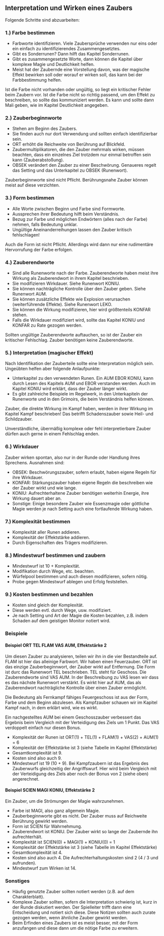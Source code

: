 ## Interpretation und Wirken eines Zaubers

Folgende Schritte sind abzuarbeiten:

### 1.) Farbe bestimmen

* Farbworte identifizieren. Viele Zaubersprüche verwenden nur eins oder ein einfach zu identifizierendes
Zusammengesetztes.
* Gibt es Sonderrunen? Dann hilft das Kapitel Sonderrunen.
* Gibt es zusammengesetzte Worte, dann können die Kapitel über komplexe Magie und Deutlichkeit helfen.
* Meist hat der Zaubernde eine Vorstellung davon, was der magische Effekt bewirken soll oder worauf er wirken soll,
das kann bei der Farbbestimmung helfen.

Ist die Farbe nicht vorhanden oder ungültig, so liegt ein kritischer Fehler beim Zaubern vor. Ist die Farbe nicht so
richtig passend, um den Effekt zu beschreiben, so sollte das kommuniziert werden. Es kann und sollte dann Mali geben,
wie im Kapitel Deutlichkeit angegeben.

### 2.) Zauberbeginnworte

* Stehen am Beginn des Zaubers.
* Sie finden auch nur dort Verwendung und sollten einfach identifizierbar sein.
* ORT erhöht die Reichweite von Berührung auf Blickfeld.
* Zaubermultiplikatoren, die den Zauber mehrmals wirken, müssen beachten, dass ein einzelnes Ziel trotzdem nur einmal
betroffen sein kann (Zauberabstoßung).
* OBSEK verändert den Zauber zu einer Beschwörung. Genaueres regelt das Setting und das Unterkapitel zu OBSEK (Runenwort).

Zauberbeginnworte sind nicht Pflicht. Berührungsnahe Zauber können meist auf diese verzichten.

### 3.) Form bestimmen

* Alle Worte zwischen Beginn und Farbe sind Formworte.
* Aussprechen ihrer Bedeutung hilft beim Verständnis.
* Bezug zur Farbe und möglichen Endwörtern (alles nach der Farbe) nehmen, falls Bedeutung unklar.
* Ungültige Aneinanderreihungen lassen den Zauber kritisch fehlschlagen!

Auch die Form ist nicht Pflicht. Allerdings wird dann nur eine rudimentäre Hervorrufung der Farbe erfolgen.

### 4.) Zauberendworte

* Sind alle Runenworte nach der Farbe. Zauberendworte haben meist ihre Wirkung als Zauberendwort in ihrem Kapitel
beschrieben.
* Sie modifizieren Wirkdauer. Siehe Runenwort KONIU.
* Sie können nachträgliche Kontrolle über den Zauber geben. Siehe Runenwort AUM.
* Sie können zusätzliche Effekte wie Explosion verursachen (weiterführende Effekte). Siehe Runenwort LEKO.
* Sie können die Wirkung modifizieren, hier wird größtenteils KONFAR stehen.
* Falls die Wirkdauer modifiziert wird, sollte das Kapitel KONIU und KONFAR zu Rate gezogen werden.

Sollten ungültige Zauberendworte auftauchen, so ist der Zauber ein kritischer Fehlschlag. Zauber benötigen keine
Zauberendworte.

### 5.) Interpretation (magischer Effekt)

Nach Identifikation der Zauberteile sollte eine Interpretation möglich sein. Ungeübten helfen aber folgende
Anlaufpunkte:

* Unterkapitel zu den verwendeten Runen. Ein AUM EBOR KONIU, kann durch Lesen des Kapitels AUM und EBOR verstanden
werden. Auch im Kapitel KONIU wird erklärt, dass der Zauber länger wirkt.
* Es gibt zahlreiche Beispiele im Regelwerk, in den Unterkapiteln der Runenworte und in den Grimoirs, die beim
Verständnis helfen können.

Zauber, die direkte Wirkung im Kampf haben, werden in ihrer Wirkung im Kapitel Kampf beschrieben! Das betrifft
Schadenszauber sowie Heil- und Schildzauber.

Unverständliche, übermäßig komplexe oder fehl interpretierbare Zauber dürfen auch gerne in einem Fehlschlag enden.

### 6.) Wirkdauer

Zauber wirken spontan, also nur in der Runde oder Handlung ihres Sprechens. Ausnahmen sind:

* OBSEK: Beschwörungszauber, sofern erlaubt, haben eigene Regeln für ihre Wirkdauer.
* KONFAR: Stärkungszauber haben eigene Regeln die beschreiben wie der Zauber wirkt und wie lange.
* KONIU: Aufrechterhaltene Zauber benötigen weiterhin Energie, ihre Wirkung dauert aber an.
* Sonstige: Einige besondere Zauber wie Essenzmagie oder göttliche Magie werden je nach Setting auch eine
fortlaufende Wirkung haben.

### 7.) Komplexität bestimmen

* Komplexität aller Runen addieren.
* Komplexität der Effektstärke addieren.
* Durch Eigenschaften des Trägers modifizieren.

### 8.) Mindestwurf bestimmen und zaubern

* Mindestwurf ist 10 + Komplexität.
* Modifikation durch Wege, etc. beachten.
* Würfelpool bestimmen und auch diesen modifizieren, sofern nötig.
* Probe gegen Mindestwurf ablegen und Erfolg feststellen.

### 9.) Kosten bestimmen und bezahlen

* Kosten sind gleich der Komplexität.
* Diese werden evtl. durch Wege, usw. modifiziert.
* Je nach Setting und Art der Magie die Kosten bezahlen, z.B. indem Schaden auf dem geistigen Monitor notiert wird.

### Beispiele

#### Beispiel ORT TEL FLAM VAS AUM, Effektstärke 2

Um diesen Zauber zu analysieren, teilen wir ihn in die vier Bestandteile auf. FLAM ist hier das alleinige Farbwort.
Wir haben einen Feuerzauber. ORT ist das einzige Zauberbeginnwort, der Zauber wirkt auf Entfernung. Die Form ist durc
das Runenwort TEL beschrieben. TEL steht für Geschoss. Die Zauberendworte sind VAS AUM. In der Beschreibung zu VAS
lesen wir dass es das nächste Runenwort verstärkt. Es wirkt hier auf AUM, das als Zauberendwort nachträgliche
Kontrolle über einen Zauber ermöglicht.

Die Bedeutung als Fernkampf fähiges Feuergeschoss ist aus der Form, Farbe und dem Beginn abzulesen. Als Kampfzauber
schauen wir im Kapitel Kampf nach, in dem erklärt wird, wie es wirkt.

Ein nachgestelltes AUM bei einem Geschosszauber verbessert das Ergebnis beim Vergleich mit der Verteidigung des Ziels
um 1 Punkt. Das VAS verdoppelt einfach nur diesen Bonus.

* Komplexität der Runen ist ORT(1) + TEL(1) + FLAM(1) + VAS(2) + AUM(1) = 6
* Komplexität der Effektstärke ist 3 (siehe Tabelle im Kapitel Effektstärke)
* Gesamtkomplexität ist 9.
* Kosten sind also auch 9.
* Mindestwurf ist 19 (10 + 9). Bei Kampfzaubern ist das Ergebnis des Zauberwurfs gleichzeitig der Angriffswurf. Hier
wird beim Vergleich mit der Verteidigung des Ziels aber noch der Bonus von 2 (siehe oben) angerechnet.

#### Beispiel SCIEN MAGI KONIU, Effektstärke 2

Ein Zauber, um die Strömungen der Magie wahrzunehmen.

* Farbe ist MAGI, also ganz allgemein Magie.
* Zauberbeginnworte gibt es nicht. Der Zauber muss auf Reichweite Berührung gewirkt werden.
* Form ist SCIEN für Wahrnehmung.
* Zauberendwort ist KONIU. Der Zauber wirkt so lange der Zaubernde ihn aufrechterhält.
* Komplexität ist SCIEN(0) + MAGI(1) + KONIU(0) = 1
* Komplexität der Effektstärke ist 3 (siehe Tabelle im Kapitel Effektstärke)
* Gesamtkomplexität ist 4.
* Kosten sind also auch 4. Die Aufrechterhaltungskosten sind 2 (4 / 3 und aufrunden).
* Mindestwurf zum Wirken ist 14.

### Sonstiges

* Häufig genutzte Zauber sollten notiert werden (z.B. auf dem Charakterblatt).
* Komplexe Zauber sollten, sofern die Interpretation schwierig ist, kurz in der Runde diskutiert werden. Der Spielleiter
trifft dann eine Entscheidung und notiert sich diese. Diese Notizen sollten auch zurate gezogen werden, wenn ähnliche
Zauber gewirkt werden.
* Beim Erfinden eines Zaubers ist es meist besser, mit der Form anzufangen und diese dann um die nötige Farbe zu erweitern.
